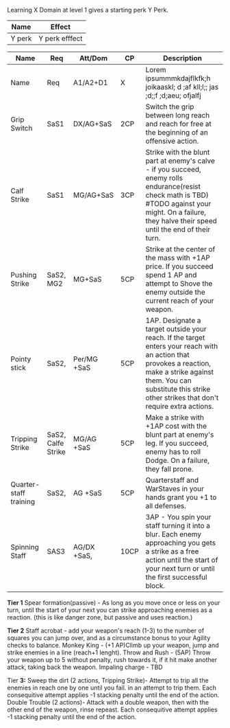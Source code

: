 
Learning X Domain at level 1 gives a starting perk Y Perk.

| **Name** | **Effect**     |
| -------- | -------------- |
| Y perk   | Y perk efffect |

| **Name**               | **Req**            | Att/Dom     | **CP** | **Description**                                                                                                                                                                                                                 |
| ---------------------- | ------------------ | ----------- | ------ | ------------------------------------------------------------------------------------------------------------------------------------------------------------------------------------------------------------------------------- |
| Name                   | Req                | A1/A2+D1    | X      | Lorem ipsummmkdajflkfk;h joikaaskl; d ;af kll;l;;  jas ;d;;f ;d;aeu; ofjalfj                                                                                                                                                    |
| Grip Switch            | SaS1               | DX/AG+SaS   | 2CP    | Switch the grip between long reach and reach for free at the beginning of an offensive action.                                                                                                                                  |
| Calf Strike            | SaS1               | MG/AG+SaS   | 3CP    | Strike with the blunt part at enemy's calve - if you succeed, enemy rolls endurance(resist check math is TBD) #TODO against your might. On a failure, they halve their speed until the end of their turn.                       |
| Pushing Strike         | SaS2, MG2          | MG+SaS      | 5CP    | Strike at the center of the mass with +1AP price. If you succeed spend 1 AP and attempt to Shove the enemy outside the current reach of your weapon.                                                                            |
| Pointy stick           | SaS2,              | Per/MG +SaS | 5CP    | 1AP. Designate a target outside your reach. If the target enters your reach with an action that provokes a reaction, make a strike against them. You can substitute this strike other strikes that don't require extra actions. |
| Tripping Strike        | SaS2, Calfe Strike | MG/AG +SaS  | 5CP    | Make a strike with +1AP cost with the blunt part at enemy's leg. If you succeed, enemy has to roll Dodge. On a failure, they fall prone.                                                                                        |
| Quarter-staff training | SaS2,              | AG +SaS     | 5CP    | Quarterstaff and WarStaves in your hands grant you +1 to all defenses.                                                                                                                                                          |
| Spinning Staff         | SAS3               | AG/DX +SaS, | 10CP   | 3AP - You spin your staff turning it into a blur. Each enemy approaching you gets a strike as a free action until the start of your next turn or until the first successful block.                                              |


**Tier 1** 
Spear formation(passive) - As long as you move once or less on your turn, until the start of your next you can strike approaching enemies as a reaction. (this is like danger zone, but passive and uses reaction.) 

**Tier 2** 
Staff acrobat - add your weapon's reach (1-3) to the number of squares you can jump over, and as a circumstance bonus to your Agility checks to balance. 
Monkey King - (+1 AP)Climb up your weapon, jump and strike enemies in a line (reach+1 lenght). 
Throw and Rush - (5AP) Throw your weapon up to 5 without penalty, rush towards it, if it hit make another attack, taking back the weapon. 
Impaling charge - TBD

Tier **3:** 
Sweep the dirt (2 actions, Tripping Strike)- Attempt to trip all the enemies in reach one by one until you fail. in an attempt to trip them. Each consequitive attempt applies -1 stacking penalty until the end of the action. Double Trouble (2 actions)- Attack with a double weapon, then with the other end of the weapon, rinse repeast. Each consequitive attempt applies -1 stacking penalty until the end of the action.
